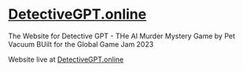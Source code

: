 # [DetectiveGPT.online](https://DetectiveGPT.online)

The Website for Detective GPT - THe AI Murder Mystery Game by Pet Vacuum
BUilt for the Global Game Jam 2023

Website live at [DetectiveGPT.online](https://DetectiveGPT.online)
